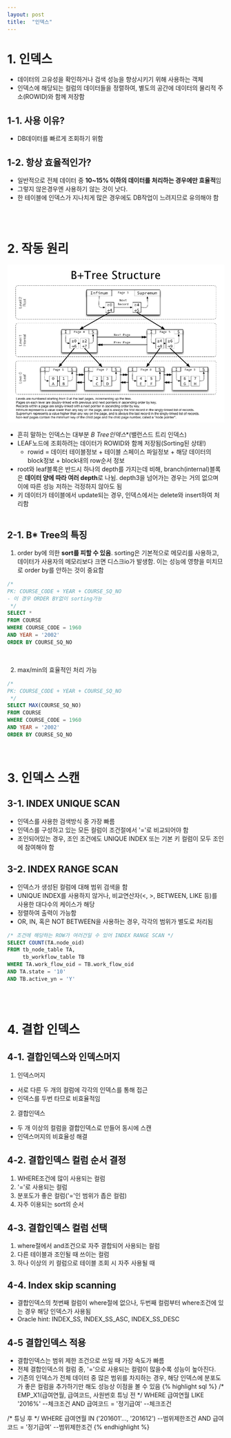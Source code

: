 ```yaml
---
layout: post
title:  "인덱스"
---
```


# 1. 인덱스
- 데이터의 고유성을 확인하거나 검색 성능을 향상시키기 위해 사용하는 객체
- 인덱스에 해당되는 컬럼의 데이터들을 정렬하여, 별도의 공간에 데이터의 물리적 주소(ROWID)와 함께 저장함

## 1-1. 사용 이유?
- DB데이터를 빠르게 조회하기 위함

## 1-2. 항상 효율적인가?
- 일반적으로 전체 데이터 중 **10~15% 이하의 데이터를 처리하는 경우에만 효율적**임
- 그렇지 않은경우엔 사용하기 않는 것이 낫다.
- 한 테이블에 인덱스가 지나치게 많은 경우에도 DB작업이 느려지므로 유의해야 함

<br/><br/>
# 2. 작동 원리
![img.png](../assets/images/img.png)
- 흔히 말하는 인덱스는 대부분 **B* Tree인덱스**(밸런스드 트리 인덱스)
- LEAF노드에 조회하려는 데이터가 ROWID와 함께 저장됨(Sorting된 상태!)
  - rowid = 데이터 테이블정보 + 테이블 스페이스 파일정보 + 해당 데이터의 block정보 + block내의 row순서 정보
- root와 leaf블록은 반드시 하나의 depth를 가지는데 비해, branch(internal)블록은 **데이터 양에 따라
여러 depth**로 나뉨. depth3을 넘어가는 경우는 거의 없으며 이에 따른 성능 저하는 걱정하지 않아도 됨
- 키 데이터가 테이블에서 update되는 경우, 인덱스에서는 delete와 insert하여 처리함
<br/><br/>

## 2-1. B* Tree의 특징
1. order by에 의한 **sort를 피할 수 있음**. 
sorting은 기본적으로 메모리를 사용하고, 데이터가 사용자의 메모리보다 크면 디스크io가 발생함.
이는 성능에 영향을 미치므로 order by를 안하는 것이 중요함
```sql
/* 
PK: COURSE_CODE + YEAR + COURSE_SQ_NO
- 이 경우 ORDER BY없이 sorting가능
 */
SELECT * 
FROM COURSE
WHERE COURSE_CODE = 1960
AND YEAR = '2002'
ORDER BY COURSE_SQ_NO
```
<br/>

2. max/min의 효율적인 처리 가능
```sql
/* 
PK: COURSE_CODE + YEAR + COURSE_SQ_NO
 */
SELECT MAX(COURSE_SQ_NO)
FROM COURSE
WHERE COURSE_CODE = 1960
AND YEAR = '2002'
ORDER BY COURSE_SQ_NO
```
<br/>

# 3. 인덱스 스캔
## 3-1. INDEX UNIQUE SCAN
- 인덱스를 사용한 검색방식 중 가장 빠름
- 인덱스를 구성하고 있는 모든 컬럼이 조건절에서 '='로 비교되어야 함
- 조인되어있는 경우, 조인 조건에도 UNIQUE INDEX 또는 기본 키 컬럼이 모두 조인에 참여해야 함

## 3-2. INDEX RANGE SCAN
- 인덱스가 생성된 컬럼에 대해 범위 검색을 함
- UNIQUE INDEX를 사용하지 않거나, 비교연산자(<, >, BETWEEN, LIKE 등)를 사용한 대다수의 케이스가 해당
- 정렬하여 출력이 가능함
- OR, IN, 혹은 NOT BETWEEN을 사용하는 경우, 각각의 범위가 별도로 처리됨
```sql
/* 조건에 해당하는 ROW가 여러건일 수 있어 INDEX RANGE SCAN */
SELECT COUNT(TA.node_oid)
FROM tb_node_table TA,
     tb_workflow_table TB
WHERE TA.work_flow_oid = TB.work_flow_oid
AND TA.state = '10'
AND TB.active_yn = 'Y'
```

<br/><br/>
# 4. 결합 인덱스
## 4-1. 결합인덱스와 인덱스머지
1. 인덱스머지
- 서로 다른 두 개의 컬럼에 각각의 인덱스를 통해 접근
- 인덱스를 두번 타므로 비효율적임

2. 결합인덱스
- 두 개 이상의 컬럼을 결합인덱스로 만들어 동시에 스캔
- 인덱스머지의 비효율성 해결


## 4-2. 결합인덱스 컬럼 순서 결정
1. WHERE조건에 많이 사용되는 컬럼
2. '='로 사용되는 컬럼
3. 분포도가 좋은 컬럼('='인 범위가 좁은 컬럼)
4. 자주 이용되는 sort의 순서


## 4-3. 결합인덱스 컬럼 선택
1. where절에서 and조건으로 자주 결합되어 사용되는 컬럼
2. 다른 테이블과 조인될 때 쓰이는 컬럼
3. 하나 이상의 키 컬럼으로 테이블 조회 시 자주 사용될 때


## 4-4. Index skip scanning
- 결합인덱스의 첫번째 컬럼이 where절에 없으나, 두번째 컬럼부터 where조건에 있는 경우 해당 인덱스가 사용됨
- Oracle hint: INDEX_SS, INDEX_SS_ASC, INDEX_SS_DESC


## 4-5 결합인덱스 적용
- 결합인덱스는 범위 제한 조건으로 쓰일 때 가장 속도가 빠름
- 전체 결합인덱스의 컬럼 중, '='으로 사용되는 컬럼이 많을수록 성능이 높아진다.
- 기존의 인덱스가 전체 데이터 중 많은 범위를 차지하는 경우, 해당 인덱스에 분포도가 좋은 컬럼을 추가하기만 해도
성능상 이점을 볼 수 있음
{% highlight sql %}
/*
EMP_X1(급여연월, 급여코드, 사원번호
튜닝 전
*/
WHERE 급여연월 LIKE '2016%' --체크조건
AND 급여코드 = '정기급여' --체크조건

/* 튜닝 후 */
WHERE 급여연월 IN ('201601'..., '201612') --범위제한조건
AND 급여코드 = '정기급여' --범위제한조건
{% endhighlight %}